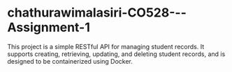 # chathurawimalasiri-CO528---Assignment-1
This project is a simple RESTful API for managing student records. It supports creating, retrieving, updating, and deleting student records, and is designed to be containerized using Docker.
